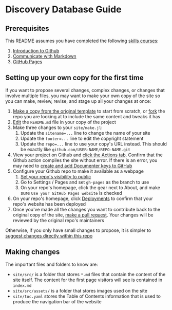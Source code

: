 # Discovery Database Guide

## Prerequisites

This README assumes you have completed the following [skills courses](https://skills.github.com/):

1. [Introduction to Github](https://github.com/skills/introduction-to-github)
2. [Communicate with Markdown](https://github.com/skills/communicate-using-markdown)
3. [GitHub Pages](https://github.com/skills/github-pages?tab=readme-ov-file)

## Setting up your own copy for the first time

If you want to propose several changes, complex changes, or changes that involve multiple files, you may want to make your own copy of the site so you can make, review, revise, and stage up all your changes at once:

1. [Make a copy from the original template](https://github.com/new?owner=Tiny-Earth&template_name=DocumenterSiteTemplate&template_owner=Tiny-Earth) to start from scratch, or [fork](https://docs.github.com/en/pull-requests/collaborating-with-pull-requests/working-with-forks/fork-a-repo#forking-a-repository) the repo you are looking at to include the same content and tweaks it has
2. [Edit](https://docs.github.com/en/repositories/working-with-files/managing-files/editing-files) the `README.md` file in your copy of the project
3. Make three changes to your `site/make.jl`:
    1. Update the `sitename=...` line to change the name of your site
    2. Update the `footer=...` line to edit the copyright statement
    3. Update the `repo=...` line to use your copy's URL instead. This should be exactly like `github.com/USER-NAME/REPO-NAME.git`
4. View your project on Github and [click the Actions tab](https://docs.github.com/en/actions/monitoring-and-troubleshooting-workflows/monitoring-workflows/viewing-workflow-run-history). Confirm that the Github action compiles the site without error. If there is an error, you may need to [create and add Documenter keys to GitHub](https://m3g.github.io/JuliaNotes.jl/stable/publish_docs/#Use-DocumenterTools-to-generate-the-keys)
5. Configure your Github repo to make it available as a webpage
    1. [Set your repo's visibility to public](https://docs.github.com/en/repositories/managing-your-repositorys-settings-and-features/managing-repository-settings/setting-repository-visibility#changing-a-repositorys-visibility)
    2. Go to Settings / Pages and set `gh-pages` as the branch to use
    3. On your repo's homepage, click the gear next to About, and make sure `Use your GitHub Pages website` is checked
6. On your repo's homepage, click [Deployments](https://docs.github.com/en/actions/managing-workflow-runs-and-deployments/managing-deployments/viewing-deployment-history#viewing-your-repositorys-deployment-history) to confirm that your repo's website has been deployed
7. Once you've made all the changes you want to contribute back to the original copy of the site, [make a pull request](https://docs.github.com/en/pull-requests/collaborating-with-pull-requests/proposing-changes-to-your-work-with-pull-requests/creating-a-pull-request-from-a-fork). Your changes will be reviewed by the original repo's maintainers

Otherwise, if you only have small changes to propose, it is simpler to [suggest changes directly within this repo](https://docs.github.com/en/repositories/working-with-files/managing-files/editing-files#editing-files-in-another-users-repository)

## Making changes

The important files and folders to know are:

- `site/src/` is a folder that stores `*.md` files that contain the content of the site itself. The content for the first page visitors will see is contained in `index.md`
- `site/src/assets/` is a folder that stores images used on the site
- `site/toc.yaml` stores the Table of Contents information that is used to produce the navigation bar of the website
